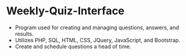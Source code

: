 # Weekly-Quiz-Interface
- Program used for creating and managing questions, answers, and results. 
- Utilizes PHP, SQL, HTML, CSS, JQuery, JavaScript, and Bootstrap. 
- Create and schedule questions a head of time. 
